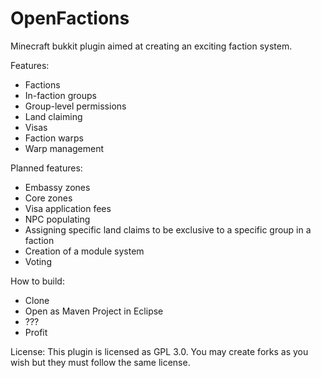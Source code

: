 # OpenFactions
Minecraft bukkit plugin aimed at creating an exciting faction system.

Features:
- Factions
- In-faction groups
- Group-level permissions
- Land claiming
- Visas
- Faction warps
- Warp management

Planned features:
- Embassy zones
- Core zones
- Visa application fees
- NPC populating
- Assigning specific land claims to be exclusive to a specific group in a faction
- Creation of a module system
- Voting

How to build:
- Clone
- Open as Maven Project in Eclipse
- ???
- Profit

License: 
This plugin is licensed as GPL 3.0. 
You may create forks as you wish but they must follow the same license.
